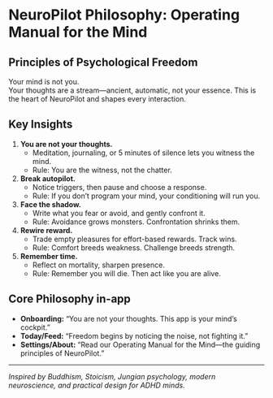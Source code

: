 # NeuroPilot Philosophy: Operating Manual for the Mind

## Principles of Psychological Freedom

Your mind is not you.  
Your thoughts are a stream—ancient, automatic, not your essence. This is the heart of NeuroPilot and shapes every interaction.

## Key Insights

1. **You are not your thoughts.**
    - Meditation, journaling, or 5 minutes of silence lets you witness the mind.
    - Rule: You are the witness, not the chatter.
2. **Break autopilot.**
    - Notice triggers, then pause and choose a response.
    - Rule: If you don’t program your mind, your conditioning will run you.
3. **Face the shadow.**
    - Write what you fear or avoid, and gently confront it.
    - Rule: Avoidance grows monsters. Confrontation shrinks them.
4. **Rewire reward.**
    - Trade empty pleasures for effort-based rewards. Track wins.
    - Rule: Comfort breeds weakness. Challenge breeds strength.
5. **Remember time.**
    - Reflect on mortality, sharpen presence.
    - Rule: Remember you will die. Then act like you are alive.

## Core Philosophy in-app

- **Onboarding:** “You are not your thoughts. This app is your mind’s cockpit.”
- **Today/Feed:** “Freedom begins by noticing the noise, not fighting it.”
- **Settings/About:** “Read our Operating Manual for the Mind—the guiding principles of NeuroPilot.”

---

*Inspired by Buddhism, Stoicism, Jungian psychology, modern neuroscience, and practical design for ADHD minds.*
